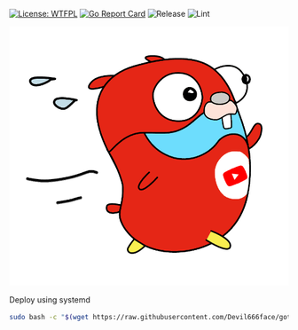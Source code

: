 [![License: WTFPL](https://img.shields.io/badge/License-WTFPL-brightgreen.svg)](https://raw.githubusercontent.com/Devil666face/gotubebot/main/LICENSE)
[![Go Report Card](https://goreportcard.com/badge/github.com/Devil666face/gotubebot)](https://goreportcard.com/report/github.com/Devil666face/gotubebot)
![Release](https://github.com/Devil666face/gotubebot/actions/workflows/build.yml/badge.svg)
![Lint](https://github.com/Devil666face/gotubebot/actions/workflows/lint.yml/badge.svg)

![](https://github.com/Devil666face/gotubebot/blob/main/.github/icon.png)

Deploy using systemd
```bash
sudo bash -c "$(wget https://raw.githubusercontent.com/Devil666face/gotubebot/main/deploy.sh -O -)"
```
